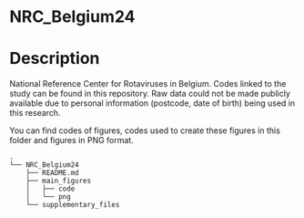 # NRC_Belgium24

# Description
National Reference Center for Rotaviruses in Belgium. Codes linked to the study can be found in this repository. Raw data could not be made publicly available due to personal information (postcode, date of birth) being used in this research.

You can find codes of figures, codes used to create these figures in this folder and figures in PNG format.
```
.
└── NRC_Belgium24
    ├── README.md
    ├── main_figures
    │   ├── code
    │   └── png
    └── supplementary_files

```
